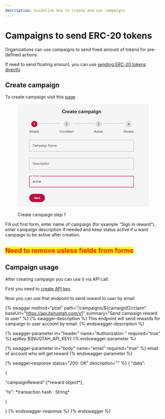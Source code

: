 ```yaml
---
description: Guideline how to create and use campaigns
---
```


# Campaigns to send ERC-20 tokens

Organizations can use campaigns to send fixed amount of tokens for pre-defined actions.

If need to send floating amount, you can use [sending ERC-20 tokens directly](sending-erc-20-tokens-directly.md)

## Create campaign

To create campaign visit this [page](https://nuqtah.io/console/campaigns/create)

<figure><img src="../../.gitbook/assets/image.png" alt=""><figcaption><p>Create campaign step 1</p></figcaption></figure>

Fill out first form, enter name of campaign (for example "Sign in reward"), enter campaign description if needed and keep status active if u want campaign to be active after creation.

## <mark style="color:red;">Need to remove usless fields from forms</mark>&#x20;

## Campaign usage

After creating campaign you can use it via API call.

First you need to [create API key](../redeem-api/getting-started.md#generate-an-api-key).

Now you can use that endpoint to send reward to  user by email&#x20;

{% swagger method="post" path="/campaigns/${camaignID}/claim" baseUrl="https://api.itsnuqtah.com/v1" summary="Send campaign reward to user" %}
{% swagger-description %}
This endpoint will send rewards for campaign to user account by email.
{% endswagger-description %}

{% swagger-parameter in="header" name="Authorization " required="true" %}
apiKey ${NUQTAH\_API\_KEY}
{% endswagger-parameter %}

{% swagger-parameter in="body" name="email" required="true" %}
email of account who will get reward
{% endswagger-parameter %}

{% swagger-response status="200: OK" description="" %}
{ "data":&#x20;

&#x20;  {

&#x20;       "campaignReward":{\*reward object\*},&#x20;

&#x20;       "tx": \*transaction hash : String\*

&#x20;   }

&#x20;}
{% endswagger-response %}
{% endswagger %}
